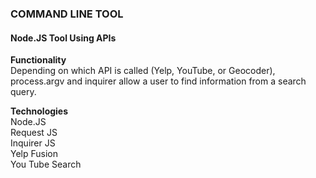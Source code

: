 ### COMMAND LINE TOOL 
#### Node.JS Tool Using APIs

**Functionality**  
Depending on which API is called (Yelp, YouTube, or Geocoder), process.argv and inquirer allow a user to find 
information from a search query.

**Technologies**   
Node.JS  
Request JS  
Inquirer JS  
Yelp Fusion  
You Tube Search

